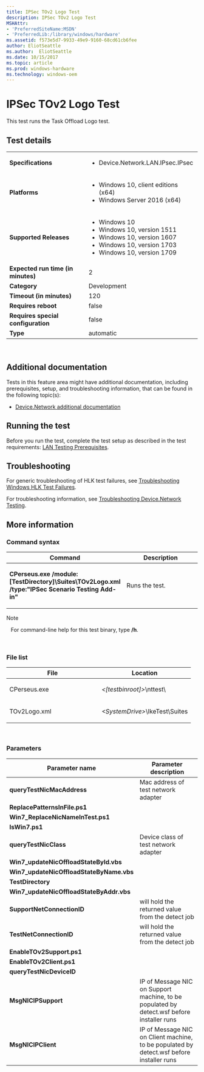 ```yaml
---
title: IPSec TOv2 Logo Test
description: IPSec TOv2 Logo Test
MSHAttr:
- 'PreferredSiteName:MSDN'
- 'PreferredLib:/library/windows/hardware'
ms.assetid: f573e5d7-9933-49e9-9160-68cd61cb6fee
author: EliotSeattle
ms.author:  EliotSeattle
ms.date: 10/15/2017
ms.topic: article
ms.prod: windows-hardware
ms.technology: windows-oem
---
```


# <span id="p_hlk_test.d23b4ecf-0de9-4bc3-a9f9-69eddc22e35f"></span>IPSec TOv2 Logo Test


This test runs the Task Offload Logo test.

## Test details
|||
|---|---|
| **Specifications**  | <ul><li>Device.Network.LAN.IPsec.IPsec</li></ul> |  
| **Platforms**   | <ul><li>Windows 10, client editions (x64)</li><li>Windows Server 2016 (x64)</li></ul> |
| **Supported Releases** | <ul><li>Windows 10</li><li>Windows 10, version 1511</li><li>Windows 10, version 1607</li><li>Windows 10, version 1703</li><li>Windows 10, version 1709</li></ul> |
|**Expected run time (in minutes)**| 2 |
|**Category**| Development |
|**Timeout (in minutes)**| 120 |
|**Requires reboot**| false |
|**Requires special configuration**| false |
|**Type**| automatic |

 

## <span id="Additional_documentation"></span><span id="additional_documentation"></span><span id="ADDITIONAL_DOCUMENTATION"></span>Additional documentation


Tests in this feature area might have additional documentation, including prerequisites, setup, and troubleshooting information, that can be found in the following topic(s):

-   [Device.Network additional documentation](device-network-additional-documentation.md)

## <span id="Running_the_test"></span><span id="running_the_test"></span><span id="RUNNING_THE_TEST"></span>Running the test


Before you run the test, complete the test setup as described in the test requirements: [LAN Testing Prerequisites](lan-testing-prerequisites.md).

## <span id="Troubleshooting"></span><span id="troubleshooting"></span><span id="TROUBLESHOOTING"></span>Troubleshooting


For generic troubleshooting of HLK test failures, see [Troubleshooting Windows HLK Test Failures](..\user\troubleshooting-windows-hlk-test-failures.md).

For troubleshooting information, see [Troubleshooting Device.Network Testing](troubleshooting-devicenetwork-testing.md).

## <span id="More_information"></span><span id="more_information"></span><span id="MORE_INFORMATION"></span>More information


### <span id="Command_syntax"></span><span id="command_syntax"></span><span id="COMMAND_SYNTAX"></span>Command syntax

<table>
<colgroup>
<col width="50%" />
<col width="50%" />
</colgroup>
<thead>
<tr class="header">
<th>Command</th>
<th>Description</th>
</tr>
</thead>
<tbody>
<tr class="odd">
<td><p><strong>CPerseus.exe /module:[TestDirectory]\Suites\TOv2Logo.xml /type:"IPSec Scenario Testing Add-in"</strong></p></td>
<td><p>Runs the test.</p></td>
</tr>
</tbody>
</table>

>[!NOTE]
>  
For command-line help for this test binary, type **/h**.

 

### <span id="File_list"></span><span id="file_list"></span><span id="FILE_LIST"></span>File list

<table>
<colgroup>
<col width="50%" />
<col width="50%" />
</colgroup>
<thead>
<tr class="header">
<th>File</th>
<th>Location</th>
</tr>
</thead>
<tbody>
<tr class="odd">
<td><p>CPerseus.exe</p></td>
<td><p><em>&lt;[testbinroot]&gt;</em>\nttest\</p></td>
</tr>
<tr class="even">
<td><p>TOv2Logo.xml</p></td>
<td><p><em>&lt;SystemDrive&gt;</em>\IkeTest\Suites</p></td>
</tr>
</tbody>
</table>

 

### <span id="Parameters"></span><span id="parameters"></span><span id="PARAMETERS"></span>Parameters

| Parameter name                            | Parameter description                                                                     |
|-------------------------------------------|-------------------------------------------------------------------------------------------|
| **queryTestNicMacAddress**                | Mac address of test network adapter                                                       |
| **ReplacePatternsInFile.ps1**             |                                                                                           |
| **Win7\_ReplaceNicNameInTest.ps1**        |                                                                                           |
| **IsWin7.ps1**                            |                                                                                           |
| **queryTestNicClass**                     | Device class of test network adapter                                                      |
| **Win7\_updateNicOffloadStateById.vbs**   |                                                                                           |
| **Win7\_updateNicOffloadStateByName.vbs** |                                                                                           |
| **TestDirectory**                         |                                                                                           |
| **Win7\_updateNicOffloadStateByAddr.vbs** |                                                                                           |
| **SupportNetConnectionID**                | will hold the returned value from the detect job                                          |
| **TestNetConnectionID**                   | will hold the returned value from the detect job                                          |
| **EnableTOv2Support.ps1**                 |                                                                                           |
| **EnableTOv2Client.ps1**                  |                                                                                           |
| **queryTestNicDeviceID**                  |                                                                                           |
| **MsgNICIPSupport**                       | IP of Message NIC on Support machine, to be populated by detect.wsf before installer runs |
| **MsgNICIPClient**                        | IP of Message NIC on Client machine, to be populated by detect.wsf before installer runs  |

 

 

 






